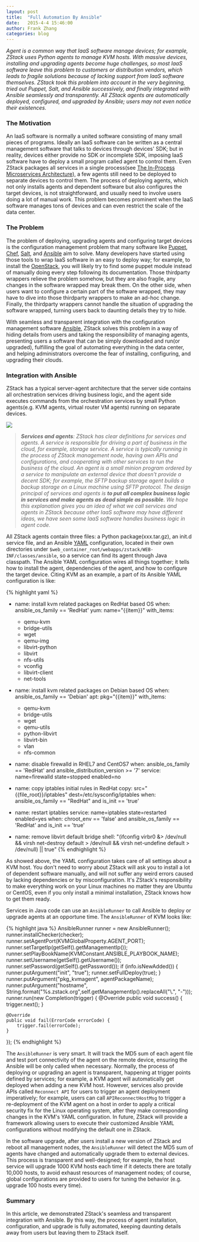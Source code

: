 ```yaml
---
layout: post
title:  "Full Automation By Ansible"
date:   2015-4-4 15:46:00
author: Frank Zhang
categories: blog
---
```


*Agent is a common way that IaaS software manage devices; for example, ZStack uses Python agents to manage KVM hosts.
With massive devices, installing and upgrading agents become huge challenges, so most IaaS software leave this problem
to customers or distribution vendors, which leads to fragile solutions because of lacking support from IaaS software themselves.
ZStack took this problem into account in the very beginning, tried out Puppet, Salt, and Ansible successively,
and finally integrated with Ansible seamlessly and transparently. All ZStack agents are automatically deployed, configured,
and upgraded by Ansible; users may not even notice their existences.*

### The Motivation

An IaaS software is normally a united software consisting of many small pieces of programs. Ideally an IaaS software can be written
as a central management software that talks to devices through devices' SDK; but in reality, devices either provide no SDK or incomplete
SDK, imposing IaaS software have to deploy a small program called agent to control them. Even ZStack packages all services
in a single process(see [The In-Process Microservices Architecture](microservices.html)), a few agents still need to be deployed to separate devices to control them.
The process of deploying agents, which not only installs agents and dependent software but also configures the target devices, is not straightforward,
and usually need to involve users doing a lot of manual work. This problem becomes prominent when the IaaS software manages
tons of devices and can even restrict the scale of the data center.


### The Problem

The problem of deploying, upgrading agents and configuring target devices is 
the configuration management problem that many software like [Puppet](http://puppetlabs.com/solutions/configuration-management),
[Chef](https://www.chef.io/chef/), [Salt](http://saltstack.com/), and [Ansible](http://www.ansible.com/home) aim to solve.
Many developers have started using those tools to wrap IaaS software in an easy to deploy way; for example, to install the [OpenStack](https://www.openstack.org/),
you will likely try to find some puppet module instead of manually doing every step following its documentation.
Those thirdparty wrappers relieve the problem somehow, but they are also fragile, any changes in the
software wrapped may break them. On the other side, when users want to configure a certain part of the software wrapped, they may have
to dive into those thirdparty wrappers to make an ad-hoc change. Finally, the thirdparty wrappers cannot handle the situation
of upgrading the software wrapped, turning users back to daunting details they try to hide.

With seamless and transparent integration with the configuration management software [Ansible](http://www.ansible.com/home),
ZStack solves this problem in a way of hiding details from users and taking the responsibility of managing agents, presenting
users a software that can be simply downloaded and run(or upgraded), fulfilling the goal of automating everything in the data
center, and helping administrators overcome the fear of installing, configuring, and upgrading their clouds.

### Integration with Ansible

ZStack has a typical server-agent architecture that the server side contains all orchestration services driving business logic,
and the agent side executes commands from the orchestration services by small Python agents(e.g. KVM agents, virtual router VM agents)
running on separate devices.

<img src="../../images/blogs/scalability/ansible1.png" class="center-img img-responsive">

>***Services and agents**: ZStack has clear definitions for services and agents. A service is responsible for driving a part
of business in the cloud, for example, storage service. A service is typically running in the process of ZStack management node,
having own APIs and configurations, and cooperating with other services to run the business of the cloud. An agent is a small minion
program ordered by a service to manipulate an external device that doesn't provide a decent SDK; for example, the SFTP backup storage agent
builds a backup storage on a Linux machine using SFTP protocol. The design principal of services and agents is **to put all complex business logic in services and
make agents as dead simple as possible**. We hope this explanation gives you an idea of what we call services and agents in ZStack because
other IaaS software may have different ideas, we have seen some IaaS software handles business logic in agent code.*

All ZStack agents contain three files: a Python package(xxx.tar.gz), an init.d service file, and an Ansible [YAML](http://en.wikipedia.org/wiki/YAML)
configuration, located in their own directories under `$web_container_root/webapps/zstack/WEB-INF/classes/ansible`, so a service can find
its agent through Java classpath. The Ansible YAML configuration wires all things together; it tells how to install the agent, dependencies of the
agent, and how to configure the target device. Citing KVM as an example, a part of its Ansible YAML configuration is like:

{% highlight yaml %}
- name: install kvm related packages on RedHat based OS
  when: ansible_os_family == 'RedHat'
  yum: name="{{item}}"
  with_items:
    - qemu-kvm
    - bridge-utils
    - wget
    - qemu-img
    - libvirt-python
    - libvirt
    - nfs-utils
    - vconfig
    - libvirt-client
    - net-tools

- name: install kvm related packages on Debian based OS
  when: ansible_os_family == 'Debian'
  apt: pkg="{{item}}"
  with_items:
    - qemu-kvm
    - bridge-utils
    - wget
    - qemu-utils
    - python-libvirt
    - libvirt-bin
    - vlan
    - nfs-common

- name: disable firewalld in RHEL7 and CentOS7
  when: ansible_os_family == 'RedHat' and ansible_distribution_version >= '7'
  service: name=firewalld state=stopped enabled=no

- name: copy iptables initial rules in RedHat
  copy: src="{{file_root}}/iptables" dest=/etc/sysconfig/iptables
  when: ansible_os_family == "RedHat" and is_init == 'true'

- name: restart iptables
  service: name=iptables state=restarted enabled=yes
  when: chroot_env == 'false' and ansible_os_family == 'RedHat' and is_init == 'true'

- name: remove libvirt default bridge
  shell: "(ifconfig virbr0 &> /dev/null && virsh net-destroy default > /dev/null && virsh net-undefine default > /dev/null) || true"
{% endhighlight %}

As showed above, the YAML configuration takes care of all settings about a KVM host. You don't need to worry about ZStack will ask
you to install a lot of dependent software manually, and will not suffer any weird errors caused by lacking dependencies or by
misconfiguration. It's ZStack's responsibility to make everything work on your Linux machines no matter they are Ubuntu or CentOS,
even if you only install a minimal installation, ZStack knows how to get them ready. 

Services in Java code can use an `AnsibleRunner` to call Ansible to deploy or upgrade agents at an opportune time. The 
`AnsibleRunner` of KVM looks like:

{% highlight java %}
AnsibleRunner runner = new AnsibleRunner();
runner.installChecker(checker);
runner.setAgentPort(KVMGlobalProperty.AGENT_PORT);
runner.setTargetIp(getSelf().getManagementIp());
runner.setPlayBookName(KVMConstant.ANSIBLE_PLAYBOOK_NAME);
runner.setUsername(getSelf().getUsername());
runner.setPassword(getSelf().getPassword());
if (info.isNewAdded()) {
    runner.putArgument("init", "true");
    runner.setFullDeploy(true);
}
runner.putArgument("pkg_kvmagent", agentPackageName);
runner.putArgument("hostname", String.format("%s.zstack.org",self.getManagementIp().replaceAll("\\.", "-")));
runner.run(new Completion(trigger) {
    @Override
    public void success() {
        trigger.next();
    }

    @Override
    public void fail(ErrorCode errorCode) {
        trigger.fail(errorCode);
    }
});
{% endhighlight %}

The `AnsibleRunner` is very smart. It will track the MD5 sum of each agent file and test port connectivity of the agent on the remote device,
ensuring the Ansible will be only called when necessary. Normally, the process of deploying or upgrading an agent is transparent,
happening at trigger points defined by services; for example, a KVM agent will automatically get deployed when adding a new KVM host.
However, services also provide APIs called `Reconnect API` for users to trigger an agent deployment imperatively; for example,
users can call `APIReconnectHostMsg` to trigger a re-deployment of the KVM agent on a host in order to apply a critical security
fix for the Linux operating system, after they make corresponding changes in the KVM's YAML configuration. In future, ZStack will provide
a framework allowing users to execute their customized Ansible YAML configurations without modifying the default one in ZStack. 

In the software upgrade, after users install a new version of ZStack and reboot all management nodes, the `AnsibleRunner` will detect
the MD5 sum of agents have changed and automatically upgrade them to external devices. This process is transparent and well-designed;
for example, the host service will upgrade 1000 KVM hosts each time if it detects there are totally 10,000 hosts, to
avoid exhaust resources of management nodes; of course, global configurations are provided to users for tuning the behavior (e.g. upgrade
100 hosts every time).

### Summary

In this article, we demonstrated ZStack's seamless and transparent integration with Ansible. By this way, the process of
agent installation, configuration, and upgrade is fully automated, keeping daunting details away from users but leaving them to
ZStack itself. 
